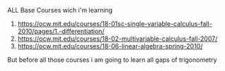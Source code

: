 
ALL Base Courses wich i'm learning

1. https://ocw.mit.edu/courses/18-01sc-single-variable-calculus-fall-2010/pages/1.-differentiation/
2. https://ocw.mit.edu/courses/18-02-multivariable-calculus-fall-2007/ 
3. https://ocw.mit.edu/courses/18-06-linear-algebra-spring-2010/

But before all those courses i am going to learn all gaps of trigonometry
